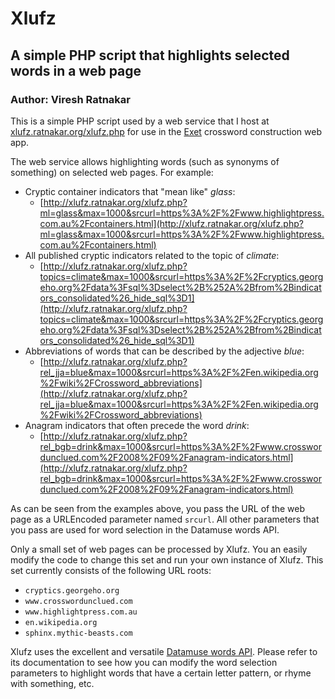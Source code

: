 # Xlufz

## A simple PHP script that highlights selected words in a web page

### Author: Viresh Ratnakar

This is a simple PHP script used by a web service that I host at
[xlufz.ratnakar.org/xlufz.php](http://xlufz.ratnakar.org/xlufz.php) for use
in the [Exet](http://exet.app) crossword construction web app.

The web service allows highlighting words (such as synonyms of something)
on selected web pages. For example:

- Cryptic container indicators that "mean like" <i>glass</i>:
  - [http://xlufz.ratnakar.org/xlufz.php?ml=glass&max=1000&srcurl=https%3A%2F%2Fwww.highlightpress.com.au%2Fcontainers.html](http://xlufz.ratnakar.org/xlufz.php?ml=glass&max=1000&srcurl=https%3A%2F%2Fwww.highlightpress.com.au%2Fcontainers.html)
- All published cryptic indicators related to the topic of <i>climate</i>:
  - [http://xlufz.ratnakar.org/xlufz.php?topics=climate&max=1000&srcurl=https%3A%2F%2Fcryptics.georgeho.org%2Fdata%3Fsql%3Dselect%2B%252A%2Bfrom%2Bindicators_consolidated%26_hide_sql%3D1](http://xlufz.ratnakar.org/xlufz.php?topics=climate&max=1000&srcurl=https%3A%2F%2Fcryptics.georgeho.org%2Fdata%3Fsql%3Dselect%2B%252A%2Bfrom%2Bindicators_consolidated%26_hide_sql%3D1)
- Abbreviations of words that can be described by the adjective <i>blue</i>:
  - [http://xlufz.ratnakar.org/xlufz.php?rel_jja=blue&max=1000&srcurl=https%3A%2F%2Fen.wikipedia.org%2Fwiki%2FCrossword_abbreviations](http://xlufz.ratnakar.org/xlufz.php?rel_jja=blue&max=1000&srcurl=https%3A%2F%2Fen.wikipedia.org%2Fwiki%2FCrossword_abbreviations)
- Anagram indicators that often precede the word <i>drink</i>:
  - [http://xlufz.ratnakar.org/xlufz.php?rel_bgb=drink&max=1000&srcurl=https%3A%2F%2Fwww.crosswordunclued.com%2F2008%2F09%2Fanagram-indicators.html](http://xlufz.ratnakar.org/xlufz.php?rel_bgb=drink&max=1000&srcurl=https%3A%2F%2Fwww.crosswordunclued.com%2F2008%2F09%2Fanagram-indicators.html)


As can be seen from the examples above, you pass the URL of the web page
as a URLEncoded parameter named `srcurl`. All other parameters
that you pass are used for word selection in the Datamuse words API.

Only a small set of web pages can be processed by Xlufz. You an easily
modify the code to change this set and run your own instance of Xlufz.
This set currently consists of the following URL roots:

- `cryptics.georgeho.org`
- `www.crosswordunclued.com`
- `www.highlightpress.com.au`
- `en.wikipedia.org`
- `sphinx.mythic-beasts.com`

Xlufz uses the excellent and versatile
[Datamuse words API](https://www.datamuse.com/api/).
Please refer to its documentation to see how you can modify the word selection
parameters to highlight words that have a certain letter pattern, or rhyme
with something, etc.
